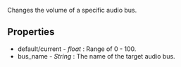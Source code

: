 Changes the volume of a specific audio bus.

## Properties
* default/current - *float* : Range of 0 - 100.
* bus_name - *String* : The name of the target audio bus.
